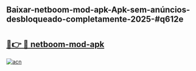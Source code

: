 ## Baixar-netboom-mod-apk-Apk-sem-anúncios-desbloqueado-completamente-2025-#q612e

# <h2><a href="https://ainizakaria.my?title=netboom-mod-apk&ref=20M">🔗👉 🔴 netboom-mod-apk</a></h2>

[![acn](https://github.com/user-attachments/assets/0f9c940e-d8b0-45ae-aac7-cd30a18b3e1c)](https://ainizakaria.my?title=netboom-mod-apk&ref=20M)

